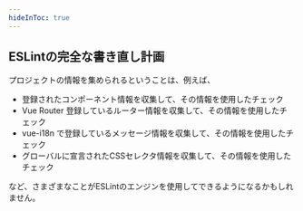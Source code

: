 ```yaml
---
hideInToc: true
---
```


## ESLintの完全な書き直し計画

プロジェクトの情報を集められるということは、例えば、

- 登録されたコンポーネント情報を収集して、その情報を使用したチェック
- Vue Router 登録しているルーター情報を収集して、その情報を使用したチェック
- vue-i18n で登録しているメッセージ情報を収集して、その情報を使用したチェック
- グローバルに宣言されたCSSセレクタ情報を収集して、その情報を使用したチェック

など、さまざまなことがESLintのエンジンを使用してできるようになるかもしれません。
